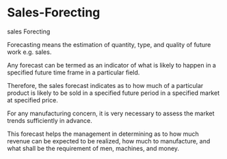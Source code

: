 # Sales-Forecting
sales Forecting

Forecasting means the estimation of quantity, type, and quality of future work e.g. sales.

Any forecast can be termed as an indicator of what is likely to happen in a specified future time frame in a particular field.

Therefore, the sales forecast indicates as to how much of a particular product is likely to be sold in a specified future period in a specified market at speci­fied price.

For any manufacturing concern, it is very necessary to assess the market trends sufficiently in ad­vance.

This forecast helps the management in determining as to how much revenue can be expected to be realized, how much to manufacture, and what shall be the requirement of men, machines, and money.


